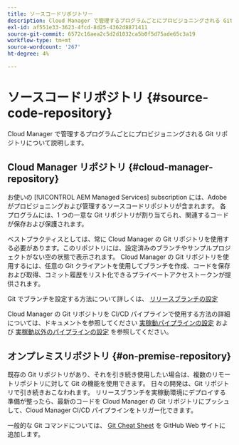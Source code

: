 ```yaml
---
title: ソースコードリポジトリー
description: Cloud Manager で管理するプログラムごとにプロビジョニングされる Git リポジトリについて説明します。
exl-id: af551e33-3623-4fcd-8d25-4362d8871411
source-git-commit: 6572c16aea2c5d2d1032ca5b0f5d75ade65c3a19
workflow-type: tm+mt
source-wordcount: '267'
ht-degree: 4%

---
```



# ソースコードリポジトリ {#source-code-repository}

Cloud Manager で管理するプログラムごとにプロビジョニングされる Git リポジトリについて説明します。

## Cloud Manager リポジトリ {#cloud-manager-repository}

お使いの [!UICONTROL AEM Managed Services] subscription には、Adobeがプロビジョニングおよび管理するソースコードリポジトリが含まれます。 各プログラムには、1 つの一意な Git リポジトリが割り当てられ、関連するコードが保存および保護されます。

ベストプラクティスとしては、常に Cloud Manager の Git リポジトリを使用する必要があります。このリポジトリには、設定済みのブランチやサンプルプロジェクトがない空の状態で表示されます。 Cloud Manager の Git リポジトリを使用するには、任意の Git クライアントを使用してブランチを作成、コードを保存および取得、コミット履歴をリスト化できるプライベートアクセストークンが提供されます。

Git でブランチを設定する方法について詳しくは、 [リリースブランチの設定](/help/getting-started/configuring-branches.md)

Cloud Manager の Git リポジトリを CI/CD パイプラインで使用する方法の詳細については、ドキュメントを参照してください [実稼動パイプラインの設定](/help/using/production-pipelines.md) および [実稼動以外のパイプラインの設定](/help/using/non-production-pipelines.md) を参照してください。

## オンプレミスリポジトリ {#on-premise-repository}

既存の Git リポジトリがあり、それを引き続き使用したい場合は、複数のリモートリポジトリに対して Git の機能を使用できます。 日々の開発は、Git リポジトリで引き続きおこなわれます。 リリースブランチを実稼動環境にデプロイする準備が整ったら、最新のコードを Cloud Manager の Git リポジトリにプッシュして、Cloud Manager CI/CD パイプラインをトリガー化できます。

一般的な Git コマンドについては、 [Git Cheat Sheet](https://education.github.com/git-cheat-sheet-education.pdf) を GitHub Web サイトに追加します。
